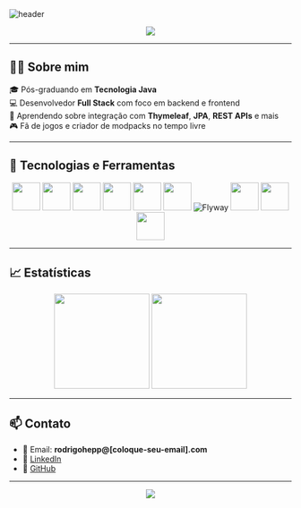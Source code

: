 <!-- Banner com efeito -->
<img src="https://capsule-render.vercel.app/api?type=waving&color=0:16a085,100:1abc9c&height=120&section=header&text=Rodrigo%20Joel%20Hepp&fontSize=40&fontColor=ffffff&animation=fadeIn" alt="header"/>

<p align="center">
  <img src="https://readme-typing-svg.herokuapp.com/?color=1abc9c&size=25&center=true&vCenter=true&width=500&lines=Olá,+sou+Rodrigo+Joel+Hepp!;Desenvolvedor+Full+Stack; Apaixonado+por+tecnologia+e+aprendizado."/>
</p>

---

## 👨‍💻 Sobre mim

🎓 Pós-graduando em **Tecnologia Java**  
💻 Desenvolvedor **Full Stack** com foco em backend e frontend  
🧪 Aprendendo sobre integração com **Thymeleaf**, **JPA**, **REST APIs** e mais  
🎮 Fã de jogos e criador de modpacks no tempo livre  

---

## 🚀 Tecnologias e Ferramentas

<div align="center">
  <img src="https://cdn.jsdelivr.net/gh/devicons/devicon/icons/java/java-original.svg" width="50" height="50" />
  <img src="https://cdn.jsdelivr.net/gh/devicons/devicon/icons/spring/spring-original.svg" width="50" height="50" />
  <img src="https://cdn.jsdelivr.net/gh/devicons/devicon/icons/git/git-original.svg" width="50" height="50" />
  <img src="https://cdn.jsdelivr.net/gh/devicons/devicon/icons/github/github-original.svg" width="50" height="50" />
  <img src="https://cdn.jsdelivr.net/gh/devicons/devicon/icons/vscode/vscode-original.svg" width="50" height="50" />
  <img src="https://cdn.jsdelivr.net/gh/devicons/devicon/icons/eclipse/eclipse-original.svg" width="50" height="50" />
  <img src="https://img.shields.io/badge/Flyway-25A9E0?style=for-the-badge&logo=flyway&logoColor=white" alt="Flyway" />
  <img src="https://cdn.jsdelivr.net/gh/devicons/devicon/icons/html5/html5-original.svg" width="50" height="50" />
  <img src="https://cdn.jsdelivr.net/gh/devicons/devicon/icons/css3/css3-original.svg" width="50" height="50" />
  <img src="https://cdn.jsdelivr.net/gh/devicons/devicon/icons/javascript/javascript-original.svg" width="50" height="50" />
</div>

---

## 📈 Estatísticas

<div align="center">
  <img height="170" src="https://github-readme-stats.vercel.app/api?username=RodrigoHepp&show_icons=true&theme=radical&count_private=true" />
  <img height="170" src="https://github-readme-stats.vercel.app/api/top-langs/?username=RodrigoHepp&layout=compact&theme=radical&langs_count=10" />
</div>

---

## 📫 Contato

- 📧 Email: **rodrigohepp@[coloque-seu-email].com**  
- 💼 [LinkedIn](https://www.linkedin.com/in/rodrigohepp)  
- 🧱 [GitHub](https://github.com/RodrigoHepp)  

---

<div align="center">
  <img src="https://capsule-render.vercel.app/api?type=waving&color=0:1abc9c,100:16a085&height=120&section=footer"/>
</div>

